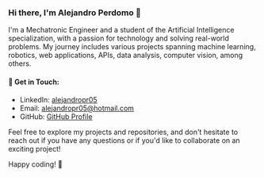 ### Hi there, I'm Alejandro Perdomo 👋

I'm a Mechatronic Engineer and a student of the Artificial Intelligence specialization, with a passion for technology and solving real-world problems. My journey includes various projects spanning machine learning, robotics, web applications, APIs, data analysis, computer vision, among others.

#### 💬 Get in Touch:
- LinkedIn: [alejandropr05](https://www.linkedin.com/in/alejandropr05)
- Email: alejandropr05@hotmail.com
- GitHub: [GitHub Profile](https://github.com/alejandropr5)

Feel free to explore my projects and repositories, and don't hesitate to reach out if you have any questions or if you'd like to collaborate on an exciting project! 

Happy coding! 🚀
